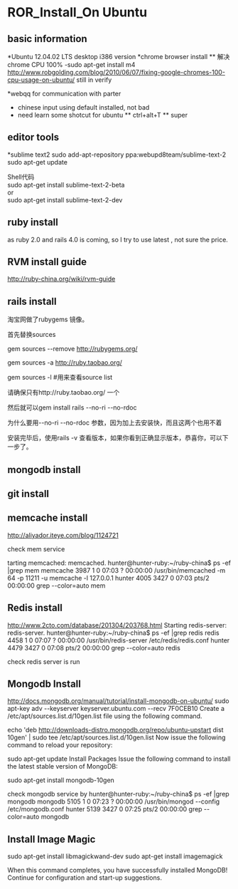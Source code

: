 ROR_Install_On Ubuntu
=====================

basic information
---------------------
*Ubuntu 12.04.02 LTS desktop i386 version 
*chrome browser install
** 解决 chrome CPU 100% -sudo apt-get install m4 
http://www.robgolding.com/blog/2010/06/07/fixing-google-chromes-100-cpu-usage-on-ubuntu/
still in verify

*webqq for communication with parter
* chinese input using default installed, not bad
* need learn some shotcut for ubuntu
 ** ctrl+alt+T
 ** super

editor tools
-----------------
*sublime text2
sudo add-apt-repository ppa:webupd8team/sublime-text-2  
sudo apt-get update  

Shell代码  
sudo apt-get install sublime-text-2-beta  
or  
sudo apt-get install sublime-text-2-dev  


ruby install
-------------------

as ruby 2.0 and rails 4.0 is coming, so I try to use latest , not sure the price.

RVM install  guide
--------------
http://ruby-china.org/wiki/rvm-guide


rails install
-------------------
淘宝网做了rubygems 镜像。

首先替换sources

gem sources --remove http://rubygems.org/

gem sources -a http://ruby.taobao.org/

gem sources -l       #用来查看source list

请确保只有http://ruby.taobao.org/ 一个

然后就可以gem install rails --no-ri --no-rdoc

为什么要用--no-ri --no-rdoc 参数，因为加上去安装快，而且这两个也用不着

安装完毕后，使用rails -v 查看版本，如果你看到正确显示版本，恭喜你，可以下一步了。


mongodb install
-------------------

git install
--------------------


memcache install
------------------
http://aliyador.iteye.com/blog/1124721

check mem service

tarting memcached: memcached.
hunter@hunter-ruby:~/ruby-china$ ps -ef |grep mem
memcache  3987     1  0 07:03 ?        00:00:00 /usr/bin/memcached -m 64 -p 11211 -u memcache -l 127.0.0.1
hunter    4005  3427  0 07:03 pts/2    00:00:00 grep --color=auto mem

Redis install
-------------------------
http://www.2cto.com/database/201304/203768.html
Starting redis-server: redis-server.
hunter@hunter-ruby:~/ruby-china$ ps -ef |grep redis
redis     4458     1  0 07:07 ?        00:00:00 /usr/bin/redis-server /etc/redis/redis.conf
hunter    4479  3427  0 07:08 pts/2    00:00:00 grep --color=auto redis


check redis server is run

Mongodb Install
-------------------------
http://docs.mongodb.org/manual/tutorial/install-mongodb-on-ubuntu/
sudo apt-key adv --keyserver keyserver.ubuntu.com --recv 7F0CEB10
Create a /etc/apt/sources.list.d/10gen.list file using the following command.

echo 'deb http://downloads-distro.mongodb.org/repo/ubuntu-upstart dist 10gen' | sudo tee /etc/apt/sources.list.d/10gen.list
Now issue the following command to reload your repository:

sudo apt-get update
Install Packages
Issue the following command to install the latest stable version of MongoDB:

sudo apt-get install mongodb-10gen

check mongodb service by 
hunter@hunter-ruby:~/ruby-china$ ps -ef |grep mongodb
mongodb   5105     1  0 07:23 ?        00:00:00 /usr/bin/mongod --config /etc/mongodb.conf
hunter    5139  3427  0 07:25 pts/2    00:00:00 grep --color=auto mongodb

Install Image Magic
------------------------------
sudo apt-get install libmagickwand-dev
sudo apt-get install imagemagick

When this command completes, you have successfully installed MongoDB! Continue for configuration and start-up suggestions.
